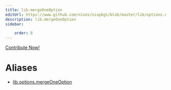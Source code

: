 ```yaml
---
title: lib.mergeOneOption
editUrl: https://www.github.com/nixos/nixpkgs/blob/master/lib/options.nix#L247C36
description: lib.mergeOneOption
sidebar:

    order: 8
---
```


<a href="https://www.github.com/nixos/nixpkgs/blob/master/lib/options.nix#L247C36">Contribute Now!</a>


# Aliases

- [lib.options.mergeOneOption](./reference/lib/options/lib-options-mergeOneOption)


